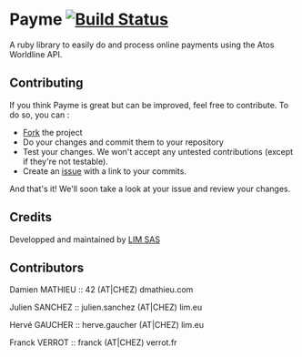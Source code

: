 # Payme [![Build Status](https://travis-ci.org/lyonrb/payme.png)](https://travis-ci.org/lyonrb/payme)

A ruby library to easily do and process online payments using the Atos Worldline API.

## Contributing

If you think Payme is great but can be improved, feel free to contribute.
To do so, you can :

* [Fork](http://help.github.com/forking/) the project
* Do your changes and commit them to your repository
* Test your changes. We won't accept any untested contributions (except if they're not testable).
* Create an [issue](http://github.com/LIMSAS/payme/issues) with a link to your commits.

And that's it! We'll soon take a look at your issue and review your changes.


## Credits

Developped and maintained by [LIM SAS](http://lim.eu)


## Contributors

Damien MATHIEU :: 42 (AT|CHEZ) dmathieu.com

Julien SANCHEZ :: julien.sanchez (AT|CHEZ) lim.eu

Hervé GAUCHER  :: herve.gaucher  (AT|CHEZ) lim.eu

Franck VERROT  :: franck (AT|CHEZ) verrot.fr
